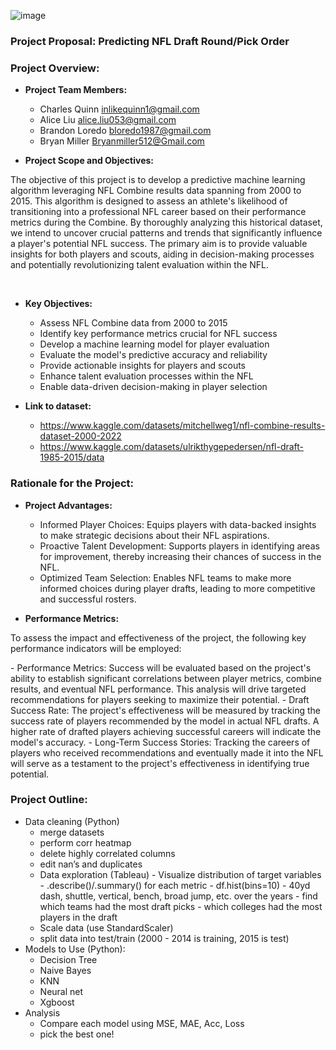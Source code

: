 ![image](https://github.com/CharlesQuinn1/project_4_fantasy_football/assets/128498023/94db26c1-e664-4ba2-a028-62e958fb35bd)


### Project Proposal: Predicting NFL Draft Round/Pick Order

### Project Overview:
*	<b>Project Team Members:</b>
    -	Charles Quinn inlikequinn1@gmail.com 
    -	Alice Liu alice.liu053@gmail.com 
    -	Brandon Loredo  bloredo1987@gmail.com  
    -	Bryan Miller Bryanmiller512@Gmail.com 

*	<b>Project Scope and Objectives:</b><br>
<p>The objective of this project is to develop a predictive machine learning algorithm leveraging NFL Combine results data spanning from 2000 to 2015. This algorithm is designed to assess an athlete's likelihood of transitioning into a professional NFL career based on their performance metrics during the Combine. By thoroughly analyzing this historical dataset, we intend to uncover crucial patterns and trends that significantly influence a player's potential NFL success. The primary aim is to provide valuable insights for both players and scouts, aiding in decision-making processes and potentially revolutionizing talent evaluation within the NFL.</p><br>

*	<b>Key Objectives:</b>
    -	Assess NFL Combine data from 2000 to 2015
    -	Identify key performance metrics crucial for NFL success
    -	Develop a machine learning model for player evaluation
    -	Evaluate the model's predictive accuracy and reliability
    -	Provide actionable insights for players and scouts
    -	Enhance talent evaluation processes within the NFL
    -	Enable data-driven decision-making in player selection

*	<b>Link to dataset:</b>
    -	https://www.kaggle.com/datasets/mitchellweg1/nfl-combine-results-dataset-2000-2022 
    -	https://www.kaggle.com/datasets/ulrikthygepedersen/nfl-draft-1985-2015/data

### Rationale for the Project:
* 	<b>Project Advantages:</b>
    -	Informed Player Choices: Equips players with data-backed insights to make strategic decisions about their NFL aspirations.
    -	Proactive Talent Development: Supports players in identifying areas for improvement, thereby increasing their chances of success in the NFL.
    -	Optimized Team Selection: Enables NFL teams to make more informed choices during player drafts, leading to more competitive and successful rosters.

*	<b>Performance Metrics:</b>
<p>To assess the impact and effectiveness of the project, the following key performance indicators will be employed:</p>
    -	Performance Metrics: Success will be evaluated based on the project's ability to establish significant correlations between player metrics, combine results, and eventual NFL performance. This analysis will drive targeted recommendations for players seeking to maximize their potential.
    -	Draft Success Rate: The project's effectiveness will be measured by tracking the success rate of players recommended by the model in actual NFL drafts. A higher rate of drafted players achieving successful careers will indicate the model's accuracy.
    -	Long-Term Success Stories: Tracking the careers of players who received recommendations and eventually made it into the NFL will serve as a testament to the project's effectiveness in identifying true potential.

### Project Outline:
*	Data cleaning (Python)
    -	merge datasets
    -	perform corr heatmap
    -	delete highly correlated columns
    -	edit nan’s and duplicates
    -	Data exploration (Tableau)
            -	Visualize distribution of target variables
            -	.describe()/.summary() for each metric
            -	df.hist(bins=10)
            -	40yd dash, shuttle, vertical, bench, broad jump, etc. over the years
            -	find which teams had the most draft picks
            -	which colleges had the most players in the draft
    -	Scale data (use StandardScaler)
    -	split data into test/train (2000 - 2014 is training, 2015 is test)
* 	Models to Use (Python):
    -	Decision Tree
    -	Naive Bayes
    -	KNN
    -	Neural net
    -	Xgboost
*	Analysis
    -	Compare each model using MSE, MAE, Acc, Loss
    -	pick the best one! 
